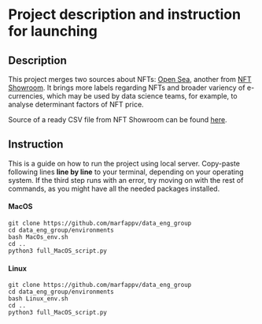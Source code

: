 # Project description and instruction for launching

## Description
This project merges two sources about NFTs: [Open Sea](https://opensea.io), another from [NFT Showroom](https://nftshowroom.com). It brings more labels regarding NFTs and broader variency of e-currencies, which may be used by data science teams, for example, to analyse determinant factors of NFT price.

Source of a ready CSV file from NFT Showroom can be found [here](https://www.kaggle.com/datasets/vepnar/nft-art-dataset).

## Instruction
This is a guide on how to run the project using local server. Copy-paste following lines **line by line** to your terminal, depending on your operating system. If the third step runs with an error, try moving on with the rest of commands, as you might have all the needed packages installed.

#### MacOS
```
git clone https://github.com/marfappv/data_eng_group
cd data_eng_group/environments
bash MacOs_env.sh
cd ..
python3 full_MacOS_script.py
```

#### Linux
```
git clone https://github.com/marfappv/data_eng_group
cd data_eng_group/environments
bash Linux_env.sh
cd ..
python3 full_MacOS_script.py
```
